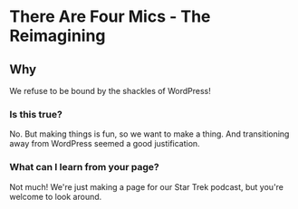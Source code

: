 # There Are Four Mics - The Reimagining

## Why

We refuse to be bound by the shackles of WordPress!

### Is this true?

No. But making things is fun, so we want to make a thing. And transitioning away from WordPress seemed a good justification.

### What can I learn from your page?

Not much! We're just making a page for our Star Trek podcast, but you're welcome to look around.
